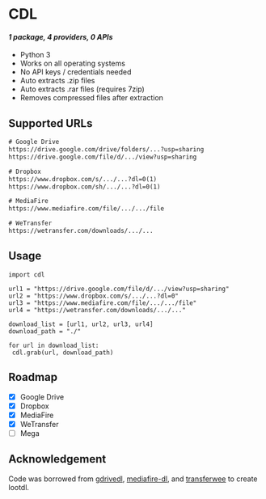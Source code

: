 # CDL

#### <p><i>1 package, 4 providers, 0 APIs</i></p>

- Python 3
- Works on all operating systems
- No API keys / credentials needed
- Auto extracts .zip files
- Auto extracts .rar files (requires 7zip)
- Removes compressed files after extraction

## Supported URLs

```txt
# Google Drive
https://drive.google.com/drive/folders/...?usp=sharing
https://drive.google.com/file/d/.../view?usp=sharing

# Dropbox
https://www.dropbox.com/s/.../...?dl=0(1)
https://www.dropbox.com/sh/.../...?dl=0(1)

# MediaFire
https://www.mediafire.com/file/.../.../file

# WeTransfer
https://wetransfer.com/downloads/.../...
```

## Usage

```python3
import cdl

url1 = "https://drive.google.com/file/d/.../view?usp=sharing"
url2 = "https://www.dropbox.com/s/.../...?dl=0"
url3 = "https://www.mediafire.com/file/.../.../file"
url4 = "https://wetransfer.com/downloads/.../..."

download_list = [url1, url2, url3, url4]
download_path = "./"

for url in download_list:
 cdl.grab(url, download_path)
```

## Roadmap

- [x] Google Drive
- [x] Dropbox
- [x] MediaFire
- [x] WeTransfer
- [ ] Mega

## Acknowledgement

Code was borrowed from <a href="https://github.com/matthuisman/gdrivedl">gdrivedl</a>, <a href="https://github.com/Juvenal-Yescas/mediafire-dl">mediafire-dl</a>, and <a href="https://github.com/iamleot/transferwee">transferwee</a> to create lootdl.
